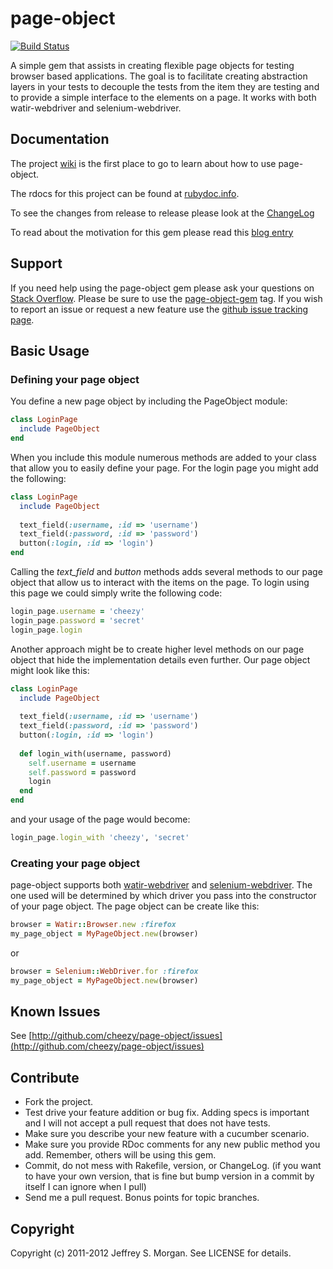 # page-object

[![Build Status](http://travis-ci.org/cheezy/page-object.png)](http://travis-ci.org/cheezy/page-object)


A simple gem that assists in creating flexible page objects for testing browser based applications. The goal is to facilitate creating abstraction layers in your tests to decouple the tests from the item they are testing and to provide a simple interface to the elements on a page. It works with both watir-webdriver and selenium-webdriver.

## Documentation

The project [wiki](https://github.com/cheezy/page-object/wiki/page-object) is the first place to go to learn about how to use page-object.

The rdocs for this project can be found at [rubydoc.info](http://rubydoc.info/github/cheezy/page-object/master/frames).

To see the changes from release to release please look at the [ChangeLog](https://raw.github.com/cheezy/page-object/master/ChangeLog)

To read about the motivation for this gem please read this [blog entry](http://www.cheezyworld.com/2010/11/19/ui-tests-introducing-a-simple-dsl/)

## Support

If you need help using the page-object gem please ask your questions on [Stack Overflow](http://stackoverflow.com).  Please be sure to use the [page-object-gem](http://stackoverflow.com/questions/tagged/page-object-gem) tag.  If you wish to report an issue or request a new feature use the [github issue tracking page](http://github.com/cheezy/page-object/issues).

## Basic Usage

### Defining your page object

You define a new page object by including the PageObject module:

````ruby
class LoginPage
  include PageObject
end
````
    
When you include this module numerous methods are added to your class that allow you to easily define your page. For the login page you might add the following:

````ruby
class LoginPage
  include PageObject
      
  text_field(:username, :id => 'username')
  text_field(:password, :id => 'password')
  button(:login, :id => 'login')
end
````

Calling the _text_field_ and _button_ methods adds several methods to our page object that allow us to interact with the items on the page. To login using this page we could simply write the following code:

````ruby
login_page.username = 'cheezy'
login_page.password = 'secret'
login_page.login
````
    
Another approach might be to create higher level methods on our page object that hide the implementation details even further. Our page object might look like this:

````ruby
class LoginPage
  include PageObject
  
  text_field(:username, :id => 'username')
  text_field(:password, :id => 'password')
  button(:login, :id => 'login')
  
  def login_with(username, password)
    self.username = username
    self.password = password
    login
  end
end
````

and your usage of the page would become:

````ruby
login_page.login_with 'cheezy', 'secret'
````

### Creating your page object
page-object supports both [watir-webdriver](https://github.com/jarib/watir-webdriver) and [selenium-webdriver](http://seleniumhq.org/docs/03_webdriver.html). The one used will be determined by which driver you pass into the constructor of your page object. The page object can be create like this:

````ruby
browser = Watir::Browser.new :firefox
my_page_object = MyPageObject.new(browser)
````

or

````ruby
browser = Selenium::WebDriver.for :firefox
my_page_object = MyPageObject.new(browser)
````

## Known Issues

See [http://github.com/cheezy/page-object/issues](http://github.com/cheezy/page-object/issues)

## Contribute
 
* Fork the project.
* Test drive your feature addition or bug fix. Adding specs is important and I will not accept a pull request that does not have tests.
* Make sure you describe your new feature with a cucumber scenario.
* Make sure you provide RDoc comments for any new public method you add. Remember, others will be using this gem.
* Commit, do not mess with Rakefile, version, or ChangeLog.
  (if you want to have your own version, that is fine but bump version in a commit by itself I can ignore when I pull)
* Send me a pull request. Bonus points for topic branches.

## Copyright

Copyright (c) 2011-2012 Jeffrey S. Morgan. See LICENSE for details.
